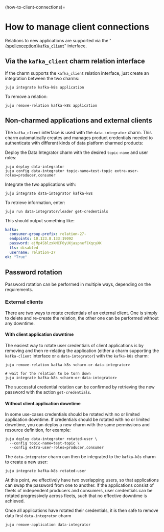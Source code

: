 (how-to-client-connections)=
# How to manage client connections

Relations to new applications are supported via the "[{spellexception}`kafka_client`](https://github.com/canonical/charm-relation-interfaces/blob/main/interfaces/kafka_client/v0/README.md)" interface.

## Via the `kafka_client` charm relation interface

If the charm supports the `kafka_client` relation interface, just create an integration between the two charms:

```shell
juju integrate kafka-k8s application
```

To remove a relation:

```shell
juju remove-relation kafka-k8s application
```

## Non-charmed applications and external clients

The `kafka_client` interface is used with the `data-integrator` charm. This charm automatically creates and manages product credentials needed to authenticate with different kinds of data platform charmed products:

Deploy the Data Integrator charm with the desired `topic-name` and user roles:

```shell
juju deploy data-integrator
juju config data-integrator topic-name=test-topic extra-user-roles=producer,consumer
```

Integrate the two applications with:

```shell
juju integrate data-integrator kafka-k8s
```

To retrieve information, enter:

```shell
juju run data-integrator/leader get-credentials
```

This should output something like:

```yaml
kafka:
  consumer-group-prefix: relation-27-
  endpoints: 10.123.8.133:19092
  password: ejMp4SblzxkMCF0yUXjaspneflXqcyXK
  tls: disabled
  username: relation-27
ok: "True"
```

## Password rotation

Password rotation can be performed in multiple ways, depending on the requirements.

### External clients

There are two ways to rotate credentials of an external client. One is simply to delete and re-create the relation, the other one can be performed without any downtime.

#### With client application downtime

The easiest way to rotate user credentials of client applications is by removing and then re-relating 
the application (either a charm supporting the `kafka-client` interface or a `data-integrator`) with the `kafka-k8s` charm:

```shell
juju remove-relation kafka-k8s <charm-or-data-integrator>

# wait for the relation to be torn down 
juju integrate kafka-k8s <charm-or-data-integrator>
```

The successful credential rotation can be confirmed by retrieving the new password with the action `get-credentials`.

#### Without client application downtime

In some use-cases credentials should be rotated with no or limited application downtime.
If credentials should be rotated with no or limited downtime, you can deploy a new charm with the same permissions and resource definition, for example:

```shell
juju deploy data-integrator rotated-user \
  --config topic-name=test-topic \
  --config extra-user-roles=producer,consumer
```

The `data-integrator` charm can then be integrated to the `kafka-k8s` charm to create a new user:

```shell
juju integrate kafka-k8s rotated-user
```

At this point, we effectively have two overlapping users, so that applications can swap the password
from one to another.
If the applications consist of fleets of independent producers and consumers, user credentials can be rotated
progressively across fleets, such that no effective downtime is achieved.

Once all applications have rotated their credentials, it is then safe to remove data first `data-integrator` charm

```shell
juju remove-application data-integrator
```
